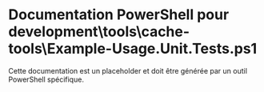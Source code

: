 # Documentation PowerShell pour development\tools\cache-tools\Example-Usage.Unit.Tests.ps1

Cette documentation est un placeholder et doit être générée par un outil PowerShell spécifique.
